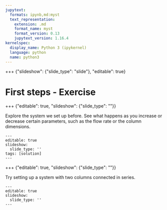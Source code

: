 ```yaml
---
jupytext:
  formats: ipynb,md:myst
  text_representation:
    extension: .md
    format_name: myst
    format_version: 0.13
    jupytext_version: 1.16.4
kernelspec:
  display_name: Python 3 (ipykernel)
  language: python
  name: python3
---
```


+++ {"slideshow": {"slide_type": "slide"}, "editable": true}

# First steps - Exercise

+++ {"editable": true, "slideshow": {"slide_type": ""}}

Explore the system we set up before. See what happens as you increase or decrease certain parameters, such as the flow rate or the column dimensions.

```{code-cell} ipython3
---
editable: true
slideshow:
  slide_type: ''
tags: [solution]
---

```

+++ {"editable": true, "slideshow": {"slide_type": ""}}

Try setting up a system with two columns connected in series.

```{code-cell} ipython3
---
editable: true
slideshow:
  slide_type: ''
---

```
